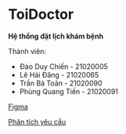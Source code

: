 # ToiDoctor
**Hệ thống đặt lịch khám bệnh**

Thành viên:
  - Đào Duy Chiến - 21020005
  - Lê Hải Đăng - 21020065
  - Trần Bá Toản - 21020090
  - Phùng Quang Tiến - 21020091

[Figma](https://www.figma.com/file/Yk3SQYORuNJzPF1f0pSIJD/Mobile-UI?type=design&node-id=0-1&mode=design&t=xyTJQh8scXbFO6ir-0)

[Phân tích yêu cầu](https://docs.google.com/document/d/1QbB3X8YT9uVP9-ItEohssyZjynbbIXQVXqoxQ5sSi7w/edit?usp=sharing)
